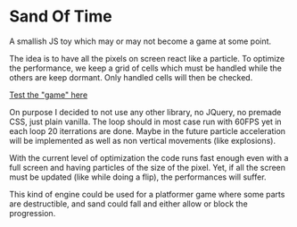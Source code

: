 # Sand Of Time

A smallish JS toy which may or may not become a game at some point.

The idea is to have all the pixels on screen react like a particle. To optimize the performance, we keep a grid of cells which must be handled while the others are keep dormant. Only handled cells will then be checked.

[Test the "game" here](https://bertrandpsi.github.io/SandOfTime/)

On purpose I decided to not use any other library, no JQuery, no premade CSS, just plain vanilla. The loop should in most case run with 60FPS yet in each loop 20 iterrations are done. Maybe in the future particle acceleration will be implemented as well as non vertical movements (like explosions).

With the current level of optimization the code runs fast enough even with a full screen and having particles of the size of the pixel. Yet, if all the screen must be updated (like while doing a flip), the performances will suffer.

This kind of engine could be used for a platformer game where some parts are destructible, and sand could fall and either allow or block the progression.